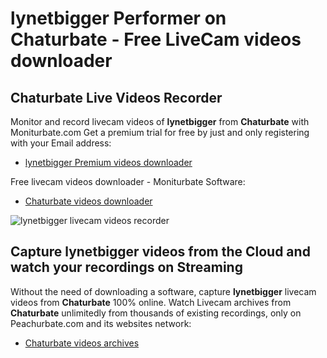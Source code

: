 # lynetbigger Performer on Chaturbate - Free LiveCam videos downloader

## Chaturbate Live Videos Recorder

Monitor and record livecam videos of **lynetbigger** from **Chaturbate** with Moniturbate.com
Get a premium trial for free by just and only registering with your Email address:
* [lynetbigger Premium videos downloader](https://moniturbate.com/request-demo-licence-key.html)

Free livecam videos downloader - Moniturbate Software:
* [Chaturbate videos downloader](https://moniturbate.com/moniturbate-download-software.html)

![lynetbigger livecam videos recorder](https://peachurnet.com/templates/moniturbate-software.png)


## Capture lynetbigger videos from the Cloud and watch your recordings on Streaming

Without the need of downloading a software, capture **lynetbigger** livecam videos from **Chaturbate** 100% online.
Watch Livecam archives from **Chaturbate** unlimitedly from thousands of existing recordings, only on Peachurbate.com and its websites network:
* [Chaturbate videos archives](https://peachurnet.com/)